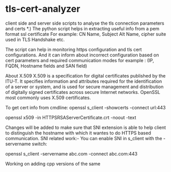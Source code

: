 # tls-cert-analyzer
client side and server side scripts to analyse the tls connection parameters and certs
*.) The python script helps in extracting useful info from a pem format ssl certificate 
For example: CN Name, Subject Alt Name, cipher suite used in TLS Handshake etc.

The script can help in monitoring https configuration and tls cert configurations. And it can inform about incorrect configuration based on cert parameters and required communication modes for example : (IP, FQDN, Hostname fields and SAN field)

About X.509
X.509 is a specification for digital certificates published by the ITU-T. It specifies information and attributes required for the identification of a server or system, and is used for secure management and distribution of digitally signed certificates across secure Internet networks. OpenSSL most commonly uses X.509 certificates.


To get cert info from cmdline:
openssl s_client -showcerts -connect url:443

openssl x509 -in HTTPSRSAServerCertificate.crt -noout -text

Changes will be added to make sure that SNI extension is able to help client to distinguish the hostname with which it wantes to do HTTPS based communication.
SNI related work:-
You can enable SNI in s_client with the -servername switch:

openssl s_client -servername abc.com -connect abc.com:443

Working on adding cpp versions of the same
